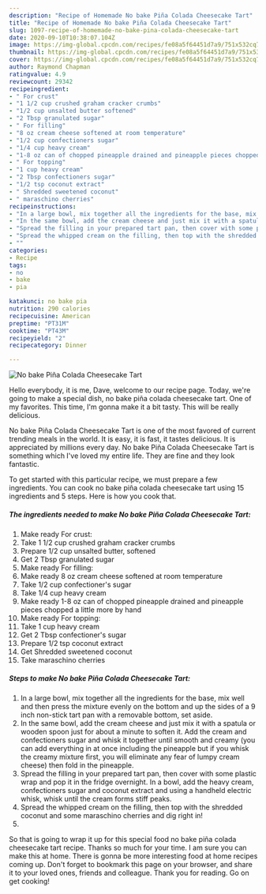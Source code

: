 ```yaml
---
description: "Recipe of Homemade No bake Piña Colada Cheesecake Tart"
title: "Recipe of Homemade No bake Piña Colada Cheesecake Tart"
slug: 1097-recipe-of-homemade-no-bake-pina-colada-cheesecake-tart
date: 2020-09-10T10:38:07.104Z
image: https://img-global.cpcdn.com/recipes/fe08a5f64451d7a9/751x532cq70/no-bake-pina-colada-cheesecake-tart-recipe-main-photo.jpg
thumbnail: https://img-global.cpcdn.com/recipes/fe08a5f64451d7a9/751x532cq70/no-bake-pina-colada-cheesecake-tart-recipe-main-photo.jpg
cover: https://img-global.cpcdn.com/recipes/fe08a5f64451d7a9/751x532cq70/no-bake-pina-colada-cheesecake-tart-recipe-main-photo.jpg
author: Raymond Chapman
ratingvalue: 4.9
reviewcount: 29342
recipeingredient:
- " For crust"
- "1 1/2 cup crushed graham cracker crumbs"
- "1/2 cup unsalted butter softened"
- "2 Tbsp granulated sugar"
- " For filling"
- "8 oz cream cheese softened at room temperature"
- "1/2 cup confectioners sugar"
- "1/4 cup heavy cream"
- "1-8 oz can of chopped pineapple drained and pineapple pieces chopped a little more by hand"
- " For topping"
- "1 cup heavy cream"
- "2 Tbsp confectioners sugar"
- "1/2 tsp coconut extract"
- " Shredded sweetened coconut"
- " maraschino cherries"
recipeinstructions:
- "In a large bowl, mix together all the ingredients for the base, mix well and then press the mixture evenly on the bottom and up the sides of a 9 inch non-stick tart pan with a removable bottom, set aside."
- "In the same bowl, add the cream cheese and just mix it with a spatula or wooden spoon just for about a minute to soften it. Add the cream and confectioners sugar and whisk it together until smooth and creamy (you can add everything in at once including the pineapple but if you whisk the creamy mixture first, you will eliminate any fear of lumpy cream cheese) then fold in the pineapple."
- "Spread the filling in your prepared tart pan, then cover with some plastic wrap and pop it in the fridge overnight. In a bowl, add the heavy cream, confectioners sugar and coconut extract and using a handheld electric whisk, whisk until the cream forms stiff peaks."
- "Spread the whipped cream on the filling, then top with the shredded coconut and some maraschino cherries and dig right in!"
- ""
categories:
- Recipe
tags:
- no
- bake
- pia

katakunci: no bake pia 
nutrition: 290 calories
recipecuisine: American
preptime: "PT31M"
cooktime: "PT43M"
recipeyield: "2"
recipecategory: Dinner

---
```



![No bake Piña Colada Cheesecake Tart](https://img-global.cpcdn.com/recipes/fe08a5f64451d7a9/751x532cq70/no-bake-pina-colada-cheesecake-tart-recipe-main-photo.jpg)

Hello everybody, it is me, Dave, welcome to our recipe page. Today, we're going to make a special dish, no bake piña colada cheesecake tart. One of my favorites. This time, I'm gonna make it a bit tasty. This will be really delicious.

No bake Piña Colada Cheesecake Tart is one of the most favored of current trending meals in the world. It is easy, it is fast, it tastes delicious. It is appreciated by millions every day. No bake Piña Colada Cheesecake Tart is something which I've loved my entire life. They are fine and they look fantastic.




To get started with this particular recipe, we must prepare a few ingredients. You can cook no bake piña colada cheesecake tart using 15 ingredients and 5 steps. Here is how you cook that.

<!--inarticleads1-->

##### The ingredients needed to make No bake Piña Colada Cheesecake Tart:

1. Make ready  For crust:
1. Take 1 1/2 cup crushed graham cracker crumbs
1. Prepare 1/2 cup unsalted butter, softened
1. Get 2 Tbsp granulated sugar
1. Make ready  For filling:
1. Make ready 8 oz cream cheese softened at room temperature
1. Take 1/2 cup confectioner&#39;s sugar
1. Take 1/4 cup heavy cream
1. Make ready 1-8 oz can of chopped pineapple drained and pineapple pieces chopped a little more by hand
1. Make ready  For topping:
1. Take 1 cup heavy cream
1. Get 2 Tbsp confectioner&#39;s sugar
1. Prepare 1/2 tsp coconut extract
1. Get  Shredded sweetened coconut
1. Take  maraschino cherries




<!--inarticleads2-->

##### Steps to make No bake Piña Colada Cheesecake Tart:

1. In a large bowl, mix together all the ingredients for the base, mix well and then press the mixture evenly on the bottom and up the sides of a 9 inch non-stick tart pan with a removable bottom, set aside.
1. In the same bowl, add the cream cheese and just mix it with a spatula or wooden spoon just for about a minute to soften it. Add the cream and confectioners sugar and whisk it together until smooth and creamy (you can add everything in at once including the pineapple but if you whisk the creamy mixture first, you will eliminate any fear of lumpy cream cheese) then fold in the pineapple.
1. Spread the filling in your prepared tart pan, then cover with some plastic wrap and pop it in the fridge overnight. In a bowl, add the heavy cream, confectioners sugar and coconut extract and using a handheld electric whisk, whisk until the cream forms stiff peaks.
1. Spread the whipped cream on the filling, then top with the shredded coconut and some maraschino cherries and dig right in!
1. 




So that is going to wrap it up for this special food no bake piña colada cheesecake tart recipe. Thanks so much for your time. I am sure you can make this at home. There is gonna be more interesting food at home recipes coming up. Don't forget to bookmark this page on your browser, and share it to your loved ones, friends and colleague. Thank you for reading. Go on get cooking!
